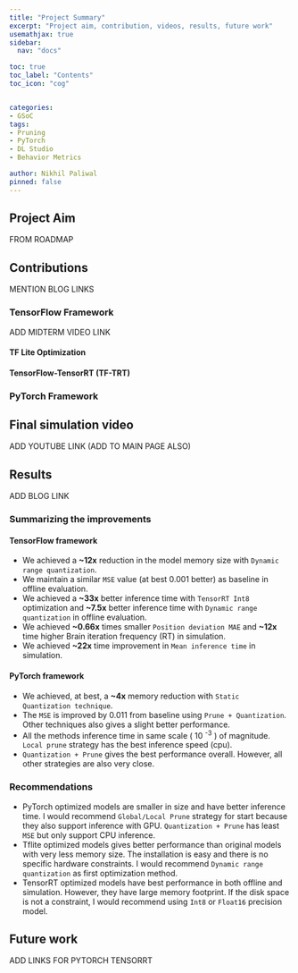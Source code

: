 ```yaml
---
title: "Project Summary"
excerpt: "Project aim, contribution, videos, results, future work"
usemathjax: true
sidebar:
  nav: "docs"

toc: true
toc_label: "Contents"
toc_icon: "cog"


categories:
- GSoC
tags:
- Pruning
- PyTorch
- DL Studio
- Behavior Metrics

author: Nikhil Paliwal
pinned: false
---
```


## Project Aim
FROM ROADMAP

## Contributions
MENTION BLOG LINKS

### TensorFlow Framework
ADD MIDTERM VIDEO LINK

#### TF Lite Optimization

#### TensorFlow-TensorRT (TF-TRT)

### PyTorch Framework

## Final simulation video

ADD YOUTUBE LINK (ADD TO MAIN PAGE ALSO)

## Results

ADD BLOG LINK

### Summarizing the improvements

#### TensorFlow framework
* We achieved a **~12x** reduction in the model memory size with `Dynamic range quantization`.
* We maintain a similar `MSE` value (at best 0.001 better) as baseline in offline evaluation.
* We achieved a **~33x** better inference time with `TensorRT Int8` optimization  and **~7.5x** better inference time with `Dynamic range quantization` in offline evaluation.
* We achieved **~0.66x** times smaller `Position deviation MAE` and **~12x** time higher Brain iteration frequency (RT) in simulation.
* We achieved **~22x** time improvement in `Mean inference time` in simulation.

#### PyTorch framework
* We achieved, at best, a **~4x** memory reduction with `Static Quantization technique`.
* The `MSE` is improved by 0.011 from baseline using `Prune + Quantization`. Other techniques also 
gives a slight better performance.
* All the methods inference time in same scale ( 10 <sup>-3</sup> ) of magnitude.
`Local prune` strategy has the best inference speed (cpu). 
* `Quantization + Prune` gives the best performance overall. However, all other
strategies are also very close.

### Recommendations
* PyTorch optimized models are smaller in size and have better inference time. I would recommend `Global/Local Prune` strategy for start because they also support inference with GPU. `Quantization + Prune` has least `MSE` but only support CPU inference.
* Tflite optimized models gives better performance than original models with very less memory size. The installation is easy and there is no specific hardware constraints. I would recommend `Dynamic range quantization` as first optimization method.
* TensorRT optimized models have best performance in both offline and simulation. However, they have large memory footprint. If the disk space is not a constraint, I would recommend using `Int8` or `Float16` precision model.

## Future work

ADD LINKS FOR PYTORCH TENSORRT